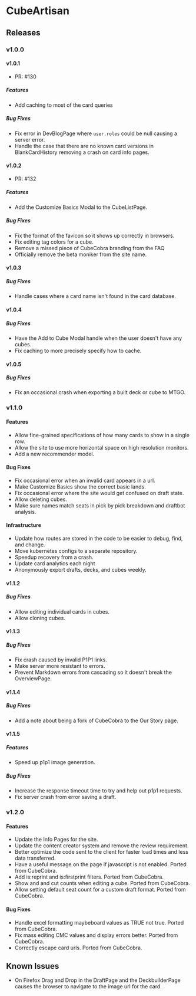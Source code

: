 # CubeArtisan

## Releases

### v1.0.0

#### v1.0.1

- PR: #130

##### Features

- Add caching to most of the card queries

##### Bug Fixes

- Fix error in DevBlogPage where `user.roles` could be null causing a server error.
- Handle the case that there are no known card versions in BlankCardHistory
  removing a crash on card info pages.

#### v1.0.2

- PR: #132

##### Features

- Add the Customize Basics Modal to the CubeListPage.

##### Bug Fixes

- Fix the format of the favicon so it shows up correctly in browsers.
- Fix editing tag colors for a cube.
- Remove a missed piece of CubeCobra branding from the FAQ
- Officially remove the beta moniker from the site name.

#### v1.0.3

##### Bug Fixes

- Handle cases where a card name isn't found in the card database.

#### v1.0.4

##### Bug Fixes

- Have the Add to Cube Modal handle when the user doesn't have any cubes.
- Fix caching to more precisely specify how to cache.

#### v1.0.5

##### Bug Fixes

- Fix an occasional crash when exporting a built deck or cube to MTGO.

### v1.1.0

#### Features

- Allow fine-grained specifications of how many cards to show in a single row.
- Allow the site to use more horizontal space on high resolution monitors.
- Add a new recommender model.

#### Bug Fixes

- Fix occasional error when an invalid card appears in a url.
- Make Customize Basics show the correct basic lands.
- Fix occasional error where the site would get confused on draft state.
- Allow deleting cubes.
- Make sure names match seats in pick by pick breakdown and draftbot analysis.

#### Infrastructure

- Update how routes are stored in the code to be easier to debug, find, and change.
- Move kubernetes configs to a separate repository.
- Speedup recovery from a crash.
- Update card analytics each night
- Anonymously export drafts, decks, and cubes weekly.

#### v1.1.2

##### Bug Fixes

- Allow editing individual cards in cubes.
- Allow cloning cubes.

#### v1.1.3

##### Bug Fixes

- Fix crash caused by invalid P1P1 links.
- Make server more resistant to errors.
- Prevent Markdown errors from cascading so it doesn't break the OverviewPage.

#### v1.1.4

##### Bug Fixes

- Add a note about being a fork of CubeCobra to the Our Story page.

#### v1.1.5


##### Features

- Speed up p1p1 image generation.

##### Bug Fixes

- Increase the response timeout time to try and help out p1p1 requests.
- Fix server crash from error saving a draft.

### v1.2.0

#### Features

 - Update the Info Pages for the site.
 - Update the content creator system and remove the review requirement.
 - Better optimize the code sent to the client for faster load times and less data transferred.
 - Have a useful message on the page if javascript is not enabled. Ported from CubeCobra.
 - Add is:reprint and is:firstprint filters. Ported from CubeCobra.
 - Show and and cut counts when editing a cube. Ported from CubeCobra.
 - Allow setting default seat count for a custom draft format. Ported from CubeCobra.

#### Bug Fixes

 - Handle excel formatting maybeboard values as TRUE not true. Ported from CubeCobra.
 - Fix mass editing CMC values and display errors better. Ported from CubeCobra.
 - Correctly escape card urls. Ported from CubeCobra.

## Known Issues

- On Firefox Drag and Drop in the DraftPage and the DeckbuilderPage causes the browser to navigate to the image url for the card. 
